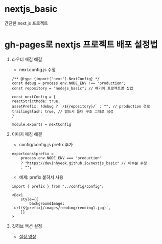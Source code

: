 # nextjs_basic

간단한 next.js 프로젝트

# gh-pages로 nextjs 프로젝트 배포 설정법

1. 라우터 깨짐 해결

   - next.config.js 수정

   ```
   /** @type {import('next').NextConfig} */
   const debug = process.env.NODE_ENV !== "production";
   const repository = "nodejs_basic"; // 여기에 프로젝트명 삽입

   const nextConfig = {
   reactStrictMode: true,
   assetPrefix: !debug ? `/${repository}/` : "", // production 경로
   trailingSlash: true, // 빌드시 폴더 구조 그대로 생성
   }

   module.exports = nextConfig
   ```
2. 이미지 깨짐 해결

   - config/config.js prefix 추가

   ```
   exportconstprefix =  
       process.env.NODE_ENV === "production"  
       ? "https://devinhyeok.github.io/nextjs_basic" // 이부분 수정
       : "";
   ```
   - 예제: prefix 붙혀서 사용

   ```
   import { prefix } from "../config/config";

   <Box1 
       style={{
           backgroundImage: `url(${prefix}/images/rending/rending1.jpg)`,
       }}
   >
   ```
3. 깃허브 액션 설정

   - [설정 영상](https://www.youtube.com/watch?v=dalXCXCIPHM)
